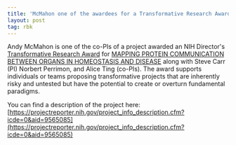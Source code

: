 ```yaml
---
title: 'McMahon one of the awardees for a Transformative Research Award'
layout: post
tag: rbk
---
```


Andy McMahon is one of the co-PIs of a project awarded an NIH Director's [Transformative Research Award](https://commonfund.nih.gov/tra) for [MAPPING PROTEIN COMMUNICATION BETWEEN ORGANS IN HOMEOSTASIS AND DISEASE](https://projectreporter.nih.gov/project_info_description.cfm?icde=0&aid=9565085) along with Steve Carr (PI) Norbert Perrimon, and Alice Ting (co-PIs). The award supports individuals or teams proposing transformative projects that are inherently risky and untested but have the potential to create or overturn fundamental paradigms.
 
You can find a description of the project here: [https://projectreporter.nih.gov/project_info_description.cfm?icde=0&aid=9565085](https://projectreporter.nih.gov/project_info_description.cfm?icde=0&aid=9565085)



